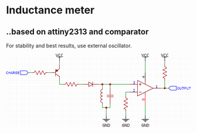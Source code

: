 # Inductance meter
## ..based on attiny2313 and comparator

For stability and best results, use external oscillator.

![Schematic](./schematic.png)
